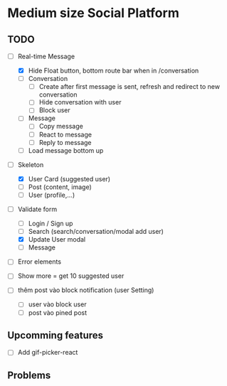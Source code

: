 # Medium size Social Platform

## TODO

- [ ] Real-time Message

  - [x] Hide Float button, bottom route bar when in /conversation
  - [ ] Conversation
    - [ ] Create after first message is sent, refresh and redirect to new conversation
    - [ ] Hide conversation with user
    - [ ] Block user
  - [ ] Message
    - [ ] Copy message
    - [ ] React to message
    - [ ] Reply to message
  - [ ] Load message bottom up

- [ ] Skeleton

  - [x] User Card (suggested user)
  - [ ] Post (content, image)
  - [ ] User (profile,...)

- [ ] Validate form

  - [ ] Login / Sign up
  - [ ] Search (search/conversation/modal add user)
  - [x] Update User modal
  - [ ] Message

- [ ] Error elements

- [ ] Show more = get 10 suggested user

- [ ] thêm post vào block notification (user Setting)
  - [ ] user vào block user
  - [ ] post vào pined post

## Upcomming features

- [ ] Add gif-picker-react

## Problems
